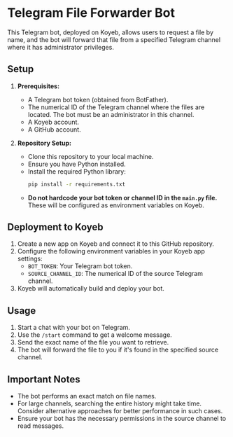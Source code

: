 # Telegram File Forwarder Bot

This Telegram bot, deployed on Koyeb, allows users to request a file by name, and the bot will forward that file from a specified Telegram channel where it has administrator privileges.

## Setup

1.  **Prerequisites:**
    * A Telegram bot token (obtained from BotFather).
    * The numerical ID of the Telegram channel where the files are located. The bot must be an administrator in this channel.
    * A Koyeb account.
    * A GitHub account.

2.  **Repository Setup:**
    * Clone this repository to your local machine.
    * Ensure you have Python installed.
    * Install the required Python library:
        ```bash
        pip install -r requirements.txt
        ```
    * **Do not hardcode your bot token or channel ID in the `main.py` file.** These will be configured as environment variables on Koyeb.

## Deployment to Koyeb

1.  Create a new app on Koyeb and connect it to this GitHub repository.
2.  Configure the following environment variables in your Koyeb app settings:
    * `BOT_TOKEN`: Your Telegram bot token.
    * `SOURCE_CHANNEL_ID`: The numerical ID of the source Telegram channel.
3.  Koyeb will automatically build and deploy your bot.

## Usage

1.  Start a chat with your bot on Telegram.
2.  Use the `/start` command to get a welcome message.
3.  Send the exact name of the file you want to retrieve.
4.  The bot will forward the file to you if it's found in the specified source channel.

## Important Notes

* The bot performs an exact match on file names.
* For large channels, searching the entire history might take time. Consider alternative approaches for better performance in such cases.
* Ensure your bot has the necessary permissions in the source channel to read messages.
